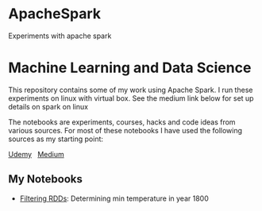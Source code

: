 # ApacheSpark
Experiments with apache spark


# Machine Learning and Data Science

This repository contains some of my work using Apache Spark.  I run these experiments on linux with virtual box.  See the medium link below for set up details on spark on linux

The notebooks are experiments, courses, hacks and code ideas from various sources.  For most of these notebooks I have used the following sources as my starting point:

[Udemy](https://www.udemy.com/taming-big-data-with-apache-spark-hands-on/) &nbsp; 
[Medium](https://medium.freecodecamp.org/how-to-set-up-pyspark-for-your-jupyter-notebook-7399dd3cb389) &nbsp; 


## My Notebooks

* [Filtering RDDs](https://github.com/riched158/ApacheSpark/blob/master/spark_notebooks/FilterRDDs.ipynb): Determining min temperature in year 1800 
